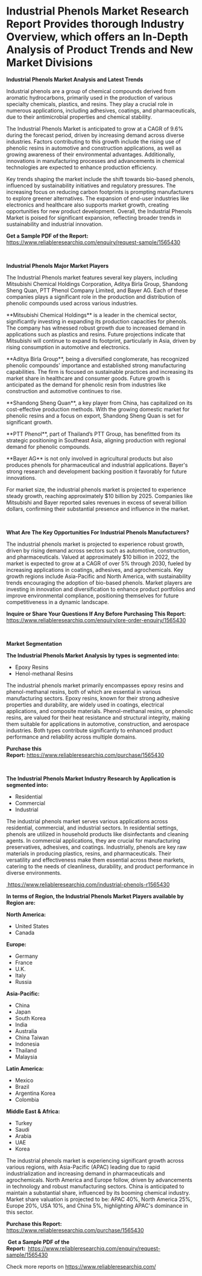 <p><h1>Industrial Phenols Market Research Report Provides thorough Industry Overview, which offers an In-Depth Analysis of Product Trends and New Market Divisions</h1></p><p><strong>Industrial Phenols Market Analysis and Latest Trends</strong></p>
<p><p>Industrial phenols are a group of chemical compounds derived from aromatic hydrocarbons, primarily used in the production of various specialty chemicals, plastics, and resins. They play a crucial role in numerous applications, including adhesives, coatings, and pharmaceuticals, due to their antimicrobial properties and chemical stability.</p><p>The Industrial Phenols Market is anticipated to grow at a CAGR of 9.6% during the forecast period, driven by increasing demand across diverse industries. Factors contributing to this growth include the rising use of phenolic resins in automotive and construction applications, as well as growing awareness of their environmental advantages. Additionally, innovations in manufacturing processes and advancements in chemical technologies are expected to enhance production efficiency.</p><p>Key trends shaping the market include the shift towards bio-based phenols, influenced by sustainability initiatives and regulatory pressures. The increasing focus on reducing carbon footprints is prompting manufacturers to explore greener alternatives. The expansion of end-user industries like electronics and healthcare also supports market growth, creating opportunities for new product development. Overall, the Industrial Phenols Market is poised for significant expansion, reflecting broader trends in sustainability and industrial innovation.</p></p>
<p><strong>Get a Sample PDF of the Report:&nbsp;</strong> <a href="https://www.reliableresearchiq.com/enquiry/request-sample/1565430?utm_campaign=3354&utm_medium=2&utm_source=Github&utm_content=ia&utm_term=02042025&utm_id=industrial-phenols">https://www.reliableresearchiq.com/enquiry/request-sample/1565430</a></p>
<p>&nbsp;</p>
<p><strong>Industrial Phenols Major Market Players</strong></p>
<p><p>The Industrial Phenols market features several key players, including Mitsubishi Chemical Holdings Corporation, Aditya Birla Group, Shandong Sheng Quan, PTT Phenol Company Limited, and Bayer AG. Each of these companies plays a significant role in the production and distribution of phenolic compounds used across various industries.</p><p>**Mitsubishi Chemical Holdings** is a leader in the chemical sector, significantly investing in expanding its production capacities for phenols. The company has witnessed robust growth due to increased demand in applications such as plastics and resins. Future projections indicate that Mitsubishi will continue to expand its footprint, particularly in Asia, driven by rising consumption in automotive and electronics.</p><p>**Aditya Birla Group**, being a diversified conglomerate, has recognized phenolic compounds' importance and established strong manufacturing capabilities. The firm is focused on sustainable practices and increasing its market share in healthcare and consumer goods. Future growth is anticipated as the demand for phenolic resin from industries like construction and automotive continues to rise.</p><p>**Shandong Sheng Quan**, a key player from China, has capitalized on its cost-effective production methods. With the growing domestic market for phenolic resins and a focus on export, Shandong Sheng Quan is set for significant growth.</p><p>**PTT Phenol**, part of Thailand’s PTT Group, has benefitted from its strategic positioning in Southeast Asia, aligning production with regional demand for phenolic compounds. </p><p>**Bayer AG** is not only involved in agricultural products but also produces phenols for pharmaceutical and industrial applications. Bayer's strong research and development backing position it favorably for future innovations.</p><p>For market size, the industrial phenols market is projected to experience steady growth, reaching approximately $10 billion by 2025. Companies like Mitsubishi and Bayer reported sales revenues in excess of several billion dollars, confirming their substantial presence and influence in the market.</p></p>
<p>&nbsp;</p>
<p><strong>What Are The Key Opportunities For Industrial Phenols Manufacturers?</strong></p>
<p><p>The industrial phenols market is projected to experience robust growth, driven by rising demand across sectors such as automotive, construction, and pharmaceuticals. Valued at approximately $10 billion in 2022, the market is expected to grow at a CAGR of over 5% through 2030, fueled by increasing applications in coatings, adhesives, and agrochemicals. Key growth regions include Asia-Pacific and North America, with sustainability trends encouraging the adoption of bio-based phenols. Market players are investing in innovation and diversification to enhance product portfolios and improve environmental compliance, positioning themselves for future competitiveness in a dynamic landscape.</p></p>
<p><strong>Inquire or Share Your Questions If Any Before Purchasing This Report:</strong> <a href="https://www.reliableresearchiq.com/enquiry/pre-order-enquiry/1565430?utm_campaign=3354&utm_medium=2&utm_source=Github&utm_content=ia&utm_term=02042025&utm_id=industrial-phenols">https://www.reliableresearchiq.com/enquiry/pre-order-enquiry/1565430</a></p>
<p>&nbsp;</p>
<p><strong>Market Segmentation</strong></p>
<p><strong>The Industrial Phenols Market Analysis by types is segmented into:</strong></p>
<p><ul><li>Epoxy Resins</li><li>Henol-methanal Resins</li></ul></p>
<p><p>The industrial phenols market primarily encompasses epoxy resins and phenol-methanal resins, both of which are essential in various manufacturing sectors. Epoxy resins, known for their strong adhesive properties and durability, are widely used in coatings, electrical applications, and composite materials. Phenol-methanal resins, or phenolic resins, are valued for their heat resistance and structural integrity, making them suitable for applications in automotive, construction, and aerospace industries. Both types contribute significantly to enhanced product performance and reliability across multiple domains.</p></p>
<p><strong>Purchase this Report:&nbsp;</strong><a href="https://www.reliableresearchiq.com/purchase/1565430?utm_campaign=3354&utm_medium=2&utm_source=Github&utm_content=ia&utm_term=02042025&utm_id=industrial-phenols">https://www.reliableresearchiq.com/purchase/1565430</a></p>
<p>&nbsp;</p>
<p><strong>The Industrial Phenols Market Industry Research by Application is segmented into:</strong></p>
<p><ul><li>Residential</li><li>Commercial</li><li>Industrial</li></ul></p>
<p><p>The industrial phenols market serves various applications across residential, commercial, and industrial sectors. In residential settings, phenols are utilized in household products like disinfectants and cleaning agents. In commercial applications, they are crucial for manufacturing preservatives, adhesives, and coatings. Industrially, phenols are key raw materials in producing plastics, resins, and pharmaceuticals. Their versatility and effectiveness make them essential across these markets, catering to the needs of cleanliness, durability, and product performance in diverse environments.</p></p>
<p><a href="https://www.reliableresearchiq.com/industrial-phenols-r1565430?utm_campaign=3354&utm_medium=2&utm_source=Github&utm_content=ia&utm_term=02042025&utm_id=industrial-phenols">&nbsp;https://www.reliableresearchiq.com/industrial-phenols-r1565430</a></p>
<p><strong>In terms of Region, the Industrial Phenols Market Players available by Region are:</strong></p>
<p>
    <p> <strong> North America: </strong>
        <ul>
            <li>United States</li>
            <li>Canada</li>
        </ul>
        </p> 
    <p> <strong> Europe: </strong>
        <ul>
            <li>Germany</li>
            <li>France</li>
            <li>U.K.</li>
            <li>Italy</li>
            <li>Russia</li>
        </ul>
        </p> 
    <p> <strong> Asia-Pacific: </strong>
        <ul>
            <li>China</li>
            <li>Japan</li>
            <li>South Korea</li>
            <li>India</li>
            <li>Australia</li>
            <li>China Taiwan</li>
            <li>Indonesia</li>
            <li>Thailand</li>
            <li>Malaysia</li>
        </ul>
        </p> 
    <p> <strong> Latin America: </strong>
        <ul>
            <li>Mexico</li>
            <li>Brazil</li>
            <li>Argentina Korea</li>
            <li>Colombia</li>
        </ul>
        </p> 
    <p> <strong> Middle East & Africa: </strong>
        <ul>
            <li>Turkey</li>
            <li>Saudi</li>
            <li>Arabia</li>
            <li>UAE</li>
            <li>Korea</li>
        </ul>
    </p>
    </p>
<p><p>The industrial phenols market is experiencing significant growth across various regions, with Asia-Pacific (APAC) leading due to rapid industrialization and increasing demand in pharmaceuticals and agrochemicals. North America and Europe follow, driven by advancements in technology and robust manufacturing sectors. China is anticipated to maintain a substantial share, influenced by its booming chemical industry. Market share valuation is projected to be: APAC 40%, North America 25%, Europe 20%, USA 10%, and China 5%, highlighting APAC's dominance in this sector.</p></p>
<p><strong>Purchase this Report: </strong><a href="https://www.reliableresearchiq.com/purchase/1565430?utm_campaign=3354&utm_medium=2&utm_source=Github&utm_content=ia&utm_term=02042025&utm_id=industrial-phenols">https://www.reliableresearchiq.com/purchase/1565430</a></p>
<p>&nbsp;<strong>Get a Sample PDF of the Report:&nbsp;&nbsp;</strong><a href="https://www.reliableresearchiq.com/enquiry/request-sample/1565430?utm_campaign=3354&utm_medium=2&utm_source=Github&utm_content=ia&utm_term=02042025&utm_id=industrial-phenols">https://www.reliableresearchiq.com/enquiry/request-sample/1565430</a></p>
<p><strong></strong></p>
<p>Check more reports on <a href="https://www.reliableresearchiq.com/?utm_campaign=3354&utm_medium=2&utm_source=Github&utm_content=ia&utm_term=02042025&utm_id=industrial-phenols">https://www.reliableresearchiq.com/</a></p>